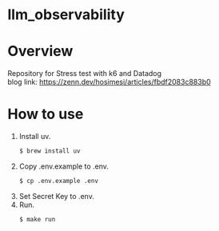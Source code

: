 # llm_observability
# Overview
Repository for Stress test with k6 and Datadog \
blog link: https://zenn.dev/hosimesi/articles/fbdf2083c883b0


# How to use
1. Install uv.
    ```bash
    $ brew install uv
    ```
2. Copy .env.example to .env.
   ```bash
   $ cp .env.example .env
   ```
3. Set Secret Key to .env.
4. Run.
    ```bash
    $ make run
    ```
